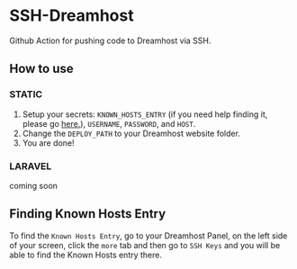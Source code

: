 # SSH-Dreamhost
Github Action for pushing code to Dreamhost via SSH.

## How to use
### STATIC
1. Setup your secrets: `KNOWN_HOSTS_ENTRY` (if you need help finding it, please go [here.](#finding-known-hosts-entry)), `USERNAME`, `PASSWORD`, and `HOST`.
2. Change the `DEPLOY_PATH` to your Dreamhost website folder.
3. You are done!

### LARAVEL
coming soon

## Finding Known Hosts Entry
To find the `Known Hosts Entry`, go to your Dreamhost Panel, on the left side of your screen, click the `more` tab and then go to `SSH Keys` and you will be able to find the Known Hosts entry there.